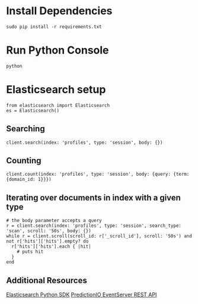 # Install Dependencies
```
sudo pip install -r requirements.txt
```

# Run Python Console
```
python
```

# Elasticsearch setup
```
from elasticsearch import Elasticsearch
es = Elasticsearch()
```

## Searching
```
client.search(index: 'profiles', type: 'session', body: {})
```

## Counting
```
client.count(index: 'profiles', type: 'session', body: {query: {term: {domain_id: 1}}})
```

## Iterating over documents in index with a given type
```
# the body parameter accepts a query
r = client.search(index: 'profiles', type: 'session', search_type: 'scan', scroll: '50s', body: {})
while r = client.scroll(scroll_id: r['_scroll_id'], scroll: '50s') and not r['hits']['hits'].empty? do
  r['hits']['hits'].each { |hit|
    # puts hit
  }
end
```

## Additional Resources
[Elasticsearch Python SDK](https://elasticsearch-py.readthedocs.io/en/master/)
[PredictionIO EventServer REST API](http://predictionio.incubator.apache.org/datacollection/eventapi/)
